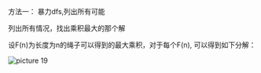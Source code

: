 方法一： 暴力dfs,列出所有可能

列出所有情况，找出乘积最大的那个解

设F(n)为长度为n的绳子可以得到的最大乘积，对于每个F(n), 可以得到如下分解：



![picture 19](https://i.loli.net/2021/09/17/oAkN2niLQve9zOd.png)  

